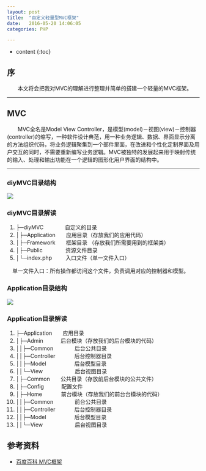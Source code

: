 ```yaml
---
layout: post
title:  "自定义轻量型MVC框架"
date:   2016-05-20 14:06:05
categories: PHP

---
```


* content
{:toc}

## 序

 &emsp;&emsp;本文将会把我对MVC的理解进行整理并简单的搭建一个轻量的MVC框架。


---

## MVC

  &emsp;&emsp;MVC全名是Model View Controller，是模型(model)－视图(view)－控制器(controller)的缩写，一种软件设计典范，用一种业务逻辑、数据、界面显示分离的方法组织代码，将业务逻辑聚集到一个部件里面，在改进和个性化定制界面及用户交互的同时，不需要重新编写业务逻辑。MVC被独特的发展起来用于映射传统的输入、处理和输出功能在一个逻辑的图形化用户界面的结构中。


---


### diyMVC目录结构

![](http://thphp.github.io/images/Mvc_Dir.png)

### diyMVC目录解读

1. ├─diyMVC&emsp;&emsp;&emsp;&emsp;自定义的目录
2. │├─Application&emsp;&emsp;应用目录（存放我们的应用代码）  
3. │├─Framework&emsp;&emsp;框架目录 （存放我们所需要用到的框架类）
4. │├─Public       &emsp;&emsp;&emsp;&emsp;资源文件目录
5. │└─index.php &emsp;&emsp;&nbsp;入口文件（单一文件入口）  

&emsp;单一文件入口：所有操作都访问这个文件，负责调用对应的控制器和模型。

### Application目录结构
![](http://thphp.github.io/images/Mvc_App.png)

### Application目录解读

1. ├─Application&emsp;&emsp;应用目录
2. │├─Admin &emsp;&emsp;&emsp;后台模块（存放我们的后台模块的代码）
3. ││├─Common&emsp;&emsp;&emsp;&emsp;后台公共目录
4. ││├─Controller&emsp;&emsp;&emsp; &nbsp;后台控制器目录
5. ││├─Model&emsp;&emsp;&emsp;&emsp;&emsp; 后台模型目录
6. ││└─View&emsp;&emsp;&emsp;&emsp;&emsp;&emsp;后台视图目录
7. │├─Common&emsp;&emsp;公共目录（存放前后台模块的公共文件）
8. │├─Config       &emsp;&emsp;&emsp;配置文件
9. │├─Home &emsp;&emsp;&emsp; 前台模块（存放我们的前台台模块的代码）
3. ││├─Common&emsp;&emsp;&emsp;&emsp;前台公共目录
4. ││├─Controller&emsp;&emsp;&emsp; &nbsp;后台控制器目录
5. ││├─Model&emsp;&emsp;&emsp;&emsp;&emsp; 后台模型目录
6. ││└─View&emsp;&emsp;&emsp;&emsp;&emsp;&emsp;后台视图目录


## 参考资料

* [百度百科 MVC框架](http://baike.baidu.com/link?url=_XwOsZUwLI1KPgwdx21XD6r8everlnWJkwLcGiyxP1kyrNDm7iAACInE1nVwGR2NWzl0SJ0_v8MhiOH5Iv7MIxpmoziZVuwwFHt8Qbx6B2BtUYJyN7aBU8b5kMjgZfDULs3S0pAiUH--H0S_UXVy0JD7ZVwOtJCSP5naNdS9rOpv9cnqELs6fXy2yx_B7fod)

